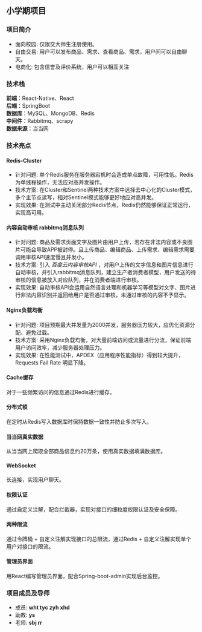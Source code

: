 ## 小学期项目
### 项目简介
* 面向校园: 仅限交大师生注册使用。
* 自由交易: 用户可以发布商品、需求、查看商品、需求，用户间可以自由聊天。
* 电商化: 包含信誉及评价系统，用户可以相互关注
### 技术栈
**前端**：React-Native、React </br>
**后端**：SpringBoot </br>
**数据库**：MySQL、MongoDB、Redis </br>
**中间件**：Rabbitmq、scrapy </br>
**数据来源**：当当网 </br>
### 技术亮点
#### Redis-Cluster
* 针对问题: 单个Redis服务在服务器宕机时会造成单点故障，可用性低。Redis为单线程操作，无法应对高并发操作。
* 技术方案: 在Cluster和Sentinel两种技术方案中选择去中心化的Cluster模式，多个主节点读写，相对Sentinel模式能够更好地应对高并发。
* 实现效果: 在测试中主动关闭部分Redis节点，Redis仍然能够保证正常运行，实现高可用。
#### 内容自动审核 rabbitmq消息队列
* 针对问题: 商品及需求页面文字及图片由用户上传，若存在非法内容或不良图片可能会导致APP被封停。且上传商品、编辑商品、上传需求、编辑需求需要调用审核API速度慢且并发小。
* 技术方案: 引入 _百度云内容审核API_ ，对用户上传的文字信息和图片信息进行自动审核，并引入rabbitmq消息队列，建立生产者消费者模型，用户发送的待审核的信息被放入对应队列，并在消费者端进行审核。
* 实现效果: 自动审核API会运用自然语言处理和机器学习等模型对文字、图片进行非法内容识别并返回给用户是否通过审核，未通过审核的内容不予显示。
#### Nginx负载均衡
* 针对问题: 项目预期最大并发量为2000并发，服务器压力较大，应优化资源分配、避免过载。
* 技术方案: 采用Nginx负载均衡，对大量前端访问或流量进行分流，保证前端用户访问效率，减少服务器处理压力。
* 实现效果: 在性能测试中，APDEX（应用程序性能指标）得到较大提升，Requests Fail Rate 明显下降。
#### Cache缓存
对于一些频繁访问的信息通过Redis进行缓存。
#### 分布式锁
在定时从Redis写入数据库时保持数据一致性并防止多次写入。
#### 当当网真实数据
从当当网上爬取全部商品信息约20万条，使用真实数据填满数据库。
#### WebSocket
长连接，实现用户聊天。
#### 权限认证
通过自定义注解，配合拦截器，实现对接口的细粒度权限认证及安全保障。
#### 两种限流
通过令牌桶 + 自定义注解实现接口的总限流，通过Redis + 自定义注解实现单个用户对接口的限流。
#### 管理员界面
用React编写管理员界面，配合Spring-boot-admin实现后台监控。
### 项目成员及导师
* 成员: **wht tyc zyh xhd**
* 助教: **ys**
* 老师: **sbj rr**
